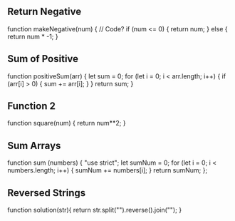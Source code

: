 ## Return Negative
function makeNegative(num) {
  // Code?
  if (num <= 0) {
    return num;
  } else {
    return num * -1;
  }


## Sum of Positive
function positiveSum(arr) {
  let sum = 0;
  for (let i = 0; i < arr.length; i++) {
    if (arr[i] > 0) {
      sum += arr[i];
      }
  }
  return sum;
}


## Function 2

function square(num) {
  return num**2;
}


## Sum Arrays

function sum (numbers) {
    "use strict";
    let sumNum = 0;
  for (let i = 0; i < numbers.length; i++) {
    sumNum += numbers[i];
  }
    return sumNum;
};

## Reversed Strings

function solution(str){
  return str.split("").reverse().join("");
}